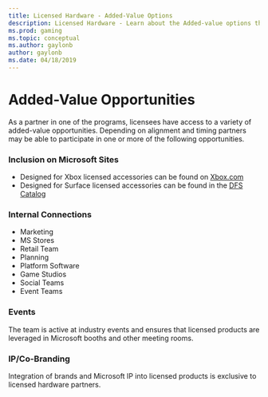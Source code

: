 ```yaml
---
title: Licensed Hardware - Added-Value Options
description: Licensed Hardware - Learn about the Added-value options that are part of the Licensed Hardware programs
ms.prod: gaming
ms.topic: conceptual
ms.author: gaylonb
author: gaylonb
ms.date: 04/18/2019
---
```


# Added-Value Opportunities

As a partner in one of the programs, licensees have access to a variety of added-value opportunities.  Depending on alignment and timing partners may be able to participate in one or more of the following opportunities.

### Inclusion on Microsoft Sites

- Designed for Xbox licensed accessories can be found on [Xbox.com](https://aka.ms/d4xbox_featured)
- Designed for Surface licensed accessories can be found in the [DFS Catalog](https://aka.ms/DFS)

### Internal Connections

- Marketing
- MS Stores
- Retail Team
- Planning
- Platform Software
- Game Studios
- Social Teams
- Event Teams

### Events

The team is active at industry events and ensures that licensed products are leveraged in Microsoft booths and other meeting rooms.

### IP/Co-Branding

Integration of brands and Microsoft IP into licensed products is exclusive to licensed hardware partners.


